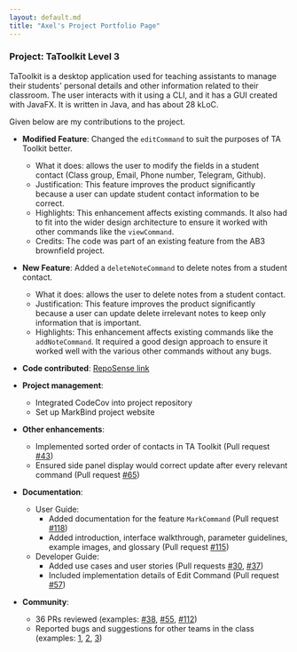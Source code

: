 ```yaml
---
layout: default.md
title: "Axel's Project Portfolio Page"
---
```


### Project: TaToolkit Level 3

TaToolkit is a desktop application used for teaching assistants to manage their students' personal details and other information related to their classroom. The user interacts with it using a CLI, and it has a GUI created with JavaFX. It is written in Java, and has about 28 kLoC.

Given below are my contributions to the project.

* **Modified Feature**: Changed the `editCommand` to suit the purposes of TA Toolkit better.
    * What it does: allows the user to modify the fields in a student contact (Class group, Email, Phone number, Telegram, Github).
    * Justification: This feature improves the product significantly because a user can update student contact information to be correct.
    * Highlights: This enhancement affects existing commands. It also had to fit into the wider design architecture to ensure it worked with other commands like the `viewCommand`.
    * Credits: The code was part of an existing feature from the AB3 brownfield project.

* **New Feature**: Added a `deleteNoteCommand` to delete notes from a student contact.
  * What it does: allows the user to delete notes from a student contact.
  * Justification: This feature improves the product significantly because a user can update delete irrelevant notes to keep only information that is important.
  * Highlights: This enhancement affects existing commands like the `addNoteCommand`. It required a good design approach to ensure it worked well with the various other commands without any bugs.

* **Code contributed**: [RepoSense link](https://nus-cs2103-ay2324s2.github.io/tp-dashboard/?search=f14&sort=groupTitle&sortWithin=title&timeframe=commit&mergegroup=&groupSelect=groupByRepos&breakdown=true&checkedFileTypes=docs~functional-code~test-code~other&since=2024-02-23&tabOpen=true&tabType=authorship&tabAuthor=teojunda&tabRepo=AY2324S2-CS2103T-F14-3%2Ftp%5Bmaster%5D&authorshipIsMergeGroup=false&authorshipFileTypes=docs~functional-code~test-code&authorshipIsBinaryFileTypeChecked=false&authorshipIsIgnoredFilesChecked=false)

* **Project management**:
    * Integrated CodeCov into project repository
    * Set up MarkBind project website

* **Other enhancements**:
    * Implemented sorted order of contacts in TA Toolkit (Pull request [\#43](https://github.com/AY2324S2-CS2103T-F14-3/tp/pull/43))
    * Ensured side panel display would correct update after every relevant command (Pull request [\#65](https://github.com/AY2324S2-CS2103T-F14-3/tp/pull/65/files))

* **Documentation**:
    * User Guide:
        * Added documentation for the feature `MarkCommand` (Pull request [\#118](https://github.com/AY2324S2-CS2103T-F14-3/tp/pull/118))
        * Added introduction, interface walkthrough, parameter guidelines, example images, and glossary (Pull request [\#115](https://github.com/AY2324S2-CS2103T-F14-3/tp/pull/115))
    * Developer Guide:
        * Added use cases and user stories (Pull requests [\#30](https://github.com/AY2324S2-CS2103T-F14-3/tp/pull/30), [\#37](https://github.com/AY2324S2-CS2103T-F14-3/tp/pull/37))
        * Included implementation details of Edit Command (Pull request [\#57](https://github.com/AY2324S2-CS2103T-F14-3/tp/pull/57))

* **Community**:
    * 36 PRs reviewed (examples: [\#38](https://github.com/AY2324S2-CS2103T-F14-3/tp/pull/38), [\#55](https://github.com/AY2324S2-CS2103T-F14-3/tp/pull/55), [\#112](https://github.com/AY2324S2-CS2103T-F14-3/tp/pull/112))
    * Reported bugs and suggestions for other teams in the class (examples: [1](https://github.com/AY2324S2-CS2103T-T16-1/tp/issues/157), [2](https://github.com/teojunda/ped/issues/11), [3](https://github.com/teojunda/ped/issues/4))

